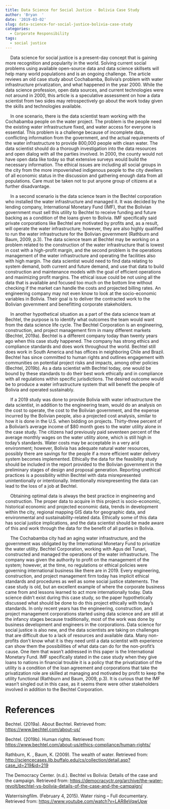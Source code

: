 ```yaml
---
title: Data Science for Social Justice - Bolivia Case Study
author: 'Bryan  '
date: '2019-03-02'
slug: data-science-for-social-justice-bolivia-case-study
categories:
  - Corporate Responsibility
tags:
  - social justice
---
```

&nbsp;&nbsp;&nbsp;&nbsp;Data science for social justice is a present-day concept that is gaining more recognition and popularity in the world. Solving current social problems using available open-source data and data science skillsets will help many world populations and is an ongoing challenge. The article reviews an old case study about Cochabamba, Bolivia’s problem with water infrastructure privatization, and what happened in the year 2000. While the data science profession, open data sources, and current technologies were not around in 2000, this article is a speculative assessment on how a data scientist from two sides may retrospectively go about the work today given the skills and technologies available.

&nbsp;&nbsp;&nbsp;&nbsp;In one scenario, there is the data scientist team working with the Cochabamba people on the water project. The problem is the people need the existing water infrastructure fixed, and water access for everyone is essential. This problem is a challenge because of incomplete data, conflicting information from the government, and the actual requirements of the water infrastructure to provide 800,000 people with clean water. The data scientist should do a thorough investigation into the data resources and open dialog with all the parties involved. In 2000, the county would not have open data like today so that extensive surveys would build the necessary information. The ethical issues are including all social groups in the city from the more impoverished indigenous people to the city dwellers of all economic status in the discussion and gathering enough data from all populations. Care must be taken not to put anyone group of citizens at a further disadvantage.

&nbsp;&nbsp;&nbsp;&nbsp;In a second scenario is the data science team in the Bechtel corporation who installed the water infrastructure and managed it. It was decided by the lending company, International Monetary Fund (IMF), that the Bolivian government must sell this utility to Bechtel to receive funding and future backing as a condition of the loans given to Bolivia. IMF specifically said private corporations like Bechtel are motivated by profits and, as a result, will operate the water infrastructure; however, they are also highly qualified to run the water infrastructure for the Bolivian government (Rathburn and Baum, 2009, p.3). The data science team at Bechtel may be working on a problem related to the construction of the water infrastructure that is lowest in cost with a high-profit margin, and the second problem is the operations management of the water infrastructure and operating the facilities also with high margin. The data scientist would need to find data relating to system demand, both current and future demand, and use that data to build construction and maintenance models with the goal of efficient operations and maximizing profit margins. The ethical issue could be not using all the data that is available and focused too much on the bottom line without checking if the market can handle the costs and projected billing rates. An engineering company may not even know to look at the socio-economic variables in Bolivia. Their goal is to deliver the contracted work to the Bolivian government and benefitting corporate stakeholders.

&nbsp;&nbsp;&nbsp;&nbsp;In another hypothetical situation as a part of the data science team at Bechtel, the purpose is to identify what outcomes the team would want from the data science life cycle. The Bechtel Corporation is an engineering, construction, and project management firm in many different markets (Bechtel, 2019a). Bechtel is a different company today than twenty years ago when this case study happened. The company has strong ethics and compliance standards and does work throughout the world. Bechtel still does work in South America and has offices in neighboring Chile and Brazil. Bechtel has since committed to human rights and outlines engagement with communities on potential project risks and impacts, among other policies (Bechtel, 2019b). As a data scientist with Bechtel today, one would be bound by these standards to do their best work ethically and in compliance with all regulations within specific jurisdictions. The desired outcome would be to produce a water infrastructure system that will benefit the people of Bolivia and operated sustainably.

&nbsp;&nbsp;&nbsp;&nbsp;If a 2019 study was done to provide Bolivia with water infrastructure the data scientist, in addition to the engineering team, would do an analysis on the cost to operate, the cost to the Bolivian government, and the expense incurred by the Bolivian people, also a projected cost analysis, similar to how it is done in the U.S. when bidding on projects. Thirty-three percent of a Bolivian’s average income of $80 month goes to the water utility alone in the case study. The citizens had previously paid seventeen percent of the average monthly wages on the water utility alone, which is still high in today’s standards. Water costs may be acceptable in a very arid environment; however, Bolivia has adequate natural water resources, possibly there are savings for the people if a more efficient water delivery system becomes implemented. Ethically the data for the feasibility study should be included in the report provided to the Bolivian government in the preliminary stages of design and proposal generation. Reporting unethical practices is a possibility within Bechtel with data misrepresented unintentionally or intentionally. Intentionally misrepresenting the data can lead to the loss of a job at Bechtel.

&nbsp;&nbsp;&nbsp;&nbsp;Obtaining optimal data is always the best practice in engineering and construction. The proper data to acquire in this project is socio-economic, historical economic and projected economic data, trends in development within the city, regional mapping GIS data for geographic data, and environmental and sustainability-related data. Ethically some of this data has social justice implications, and the data scientist should be made aware of this and work through the data for the benefit of all parties in Bolivia.

&nbsp;&nbsp;&nbsp;&nbsp;The Cochabamba city had an aging water infrastructure, and the government was obligated by the International Monetary Fund to privatize the water utility. Bechtel Corporation, working with Agus del Tunari, constructed and managed the operations of the water infrastructure. The company was given the authority to profit on the management of the system; however, at the time, no regulations or ethical policies were governing international business like there are in 2019. Every engineering, construction, and project management firm today has implicit ethical standards and procedures as well as some social justice statements. The case study is old, but an excellent example of where the corporate business came from and lessons learned to act more internationally today. Data science didn’t exist during this case study, so the paper hypothetically discussed what should be done to do this project ethically with today’s standards. In only recent years has the engineering, construction, and project management corporations started using data science and are still at the infancy stages because traditionally, most of the work was done by business development and engineers in the corporations.  Data science for social justice is also new, and the data scientists are taking on challenges that are difficult due to a lack of resources and available data. Many non-profits don’t know what it is they need until a data scientist with experience can show them the possibilities of what data can do for the non-profit’s cause. One item that wasn’t addressed in this paper is the International Monetary Fund. IMF specifically stated in the case study when they give loans to nations in financial trouble it is a policy that the privatization of the utility is a condition of the loan agreement and corporations that take the privatization role are skilled at managing and motivated by profit to keep the utility functional (Rathburn and Baum, 2009, p.3). It is curious that the IMF wasn’t singled out in this case, as it seems there were other stakeholders involved in addition to the Bechtel Corporation.

# References

Bechtel. (2019a). About Bechtel. Retrieved from: https://www.bechtel.com/about-us/

Bechtel. (2019b). Human rights. Retrieved from: https://www.bechtel.com/about-us/ethics-compliance/human-rights/

Rathburn, K. , Baum, K. (2009).  The wealth of water. Retrieved from: http://sciencecases.lib.buffalo.edu/cs/collection/detail.asp?case_id=219&id=219

The Democracy Center. (n.d.). Bechtel vs Bolivia: Details of the case and the campaign. Retrieved from: https://democracyctr.org/archive/the-water-revolt/bechtel-vs-bolivia-details-of-the-case-and-the-campaign/

Waterrisingfilm. (February 4, 2015). Water rising – Full documentary. Retrieved from: https://www.youtube.com/watch?v=LAR8eVqwUpw
